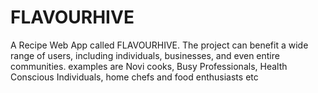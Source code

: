 # FLAVOURHIVE
A Recipe Web App called FLAVOURHIVE.  The project can benefit a wide range of users, including individuals, businesses, and even entire communities. examples are Novi cooks, Busy Professionals, Health Conscious Individuals, home chefs and food enthusiasts etc  

